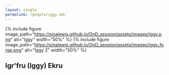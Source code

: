 ```yaml
---
layout: single
permalink: /people/iggy.md/
---
```


{% include figure image_path="https://sinalewis.github.io/DnD_session/assets/images/iggy.png" alt="Iggy" width="50%" %}
{% include figure image_path="https://sinalewis.github.io/DnD_session/assets/images/iggy_forge.png" alt="Iggy 2" width="50%" %}

## Igr'fru (Iggy) Ekru

